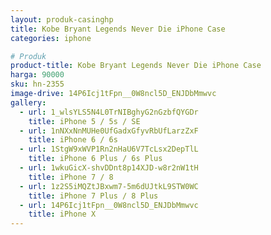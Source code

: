 ```yaml
---
layout: produk-casinghp
title: Kobe Bryant Legends Never Die iPhone Case
categories: iphone

# Produk
product-title: Kobe Bryant Legends Never Die iPhone Case
harga: 90000
sku: hn-2355
image-drive: 14P6Icj1tFpn__0W8ncl5D_ENJDbMmwvc
gallery:
  - url: 1_wlsYLS5N4L0TrNIBghyG2nGzbfQYGDr
    title: iPhone 5 / 5s / SE
  - url: 1nNXxNnMUHe0UfGadxGfyvRbUfLarzZxF
    title: iPhone 6 / 6s
  - url: 1StgW9xWVP1Rn2nHaU6V7TcLsx2DepTlL
    title: iPhone 6 Plus / 6s Plus
  - url: 1wkuGicX-shvDDnt8p14XJD-w8r2nW1tH
    title: iPhone 7 / 8
  - url: 1z2S5iMQZtJBxwm7-5m6dUJtkL9STW0WC
    title: iPhone 7 Plus / 8 Plus
  - url: 14P6Icj1tFpn__0W8ncl5D_ENJDbMmwvc
    title: iPhone X
---
```

